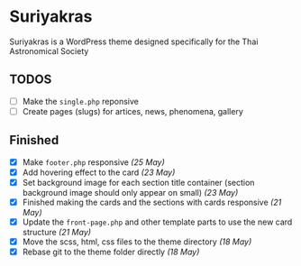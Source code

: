 # Suriyakras

Suriyakras is a WordPress theme designed specifically for the Thai Astronomical Society

## TODOS

- [ ] Make the `single.php` reponsive
- [ ] Create pages (slugs) for artices, news, phenomena, gallery

## Finished

- [x] Make `footer.php` responsive *(25 May)*
- [x] Add hovering effect to the card *(23 May)*
- [x] Set background image for each section title container (section background image should only appear on small) *(23 May)*
- [x] Finished making the cards and the sections with cards responsive *(21 May)*
- [x] Update the `front-page.php` and other template parts to use the new card structure *(21 May)*
- [x] Move the scss, html, css files to the theme directory *(18 May)*
- [x] Rebase git to the theme folder directly *(18 May)*
